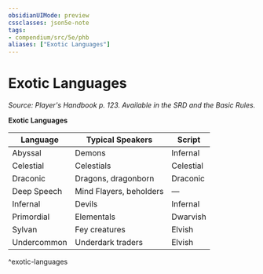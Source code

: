 ```yaml
---
obsidianUIMode: preview
cssclasses: json5e-note
tags:
- compendium/src/5e/phb
aliases: ["Exotic Languages"]
---
```

# Exotic Languages
*Source: Player's Handbook p. 123. Available in the SRD and the Basic Rules.* 

**Exotic Languages**

| Language | Typical Speakers | Script |
|----------|------------------|--------|
| Abyssal | Demons | Infernal |
| Celestial | Celestials | Celestial |
| Draconic | Dragons, dragonborn | Draconic |
| Deep Speech | Mind Flayers, beholders | — |
| Infernal | Devils | Infernal |
| Primordial | Elementals | Dwarvish |
| Sylvan | Fey creatures | Elvish |
| Undercommon | Underdark traders | Elvish |
^exotic-languages